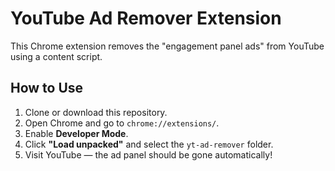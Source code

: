 # YouTube Ad Remover Extension

This Chrome extension removes the "engagement panel ads" from YouTube using a content script.

## How to Use

1. Clone or download this repository.
2. Open Chrome and go to `chrome://extensions/`.
3. Enable **Developer Mode**.
4. Click **"Load unpacked"** and select the `yt-ad-remover` folder.
5. Visit YouTube — the ad panel should be gone automatically!
